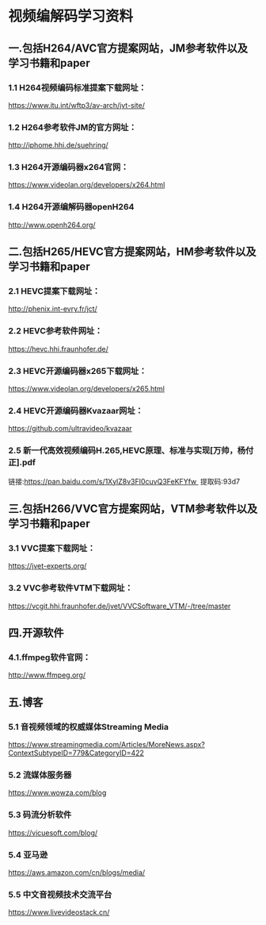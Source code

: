 # 视频编解码学习资料

## 一.包括H264/AVC官方提案网站，JM参考软件以及学习书籍和paper
### 1.1 H264视频编码标准提案下载网址：  
https://www.itu.int/wftp3/av-arch/jvt-site/
### 1.2 H264参考软件JM的官方网址：
http://iphome.hhi.de/suehring/
### 1.3 H264开源编码器x264官网：
https://www.videolan.org/developers/x264.html
### 1.4 H264开源编解码器openH264
http://www.openh264.org/

## 二.包括H265/HEVC官方提案网站，HM参考软件以及学习书籍和paper
### 2.1 HEVC提案下载网址：
http://phenix.int-evry.fr/jct/
### 2.2 HEVC参考软件网址：
https://hevc.hhi.fraunhofer.de/
### 2.3 HEVC开源编码器x265下载网址：
https://www.videolan.org/developers/x265.html
### 2.4 HEVC开源编码器Kvazaar网址：
https://github.com/ultravideo/kvazaar
### 2.5 新一代高效视频编码H.265,HEVC原理、标准与实现[万帅，杨付正].pdf
链接:https://pan.baidu.com/s/1XylZ8v3FI0cuvQ3FeKFYfw 
提取码:93d7

## 三.包括H266/VVC官方提案网站，VTM参考软件以及学习书籍和paper
### 3.1 VVC提案下载网址：
https://jvet-experts.org/
### 3.2 VVC参考软件VTM下载网址：
https://vcgit.hhi.fraunhofer.de/jvet/VVCSoftware_VTM/-/tree/master

## 四.开源软件
### 4.1.ffmpeg软件官网：
http://www.ffmpeg.org/

## 五.博客
### 5.1 音视频领域的权威媒体Streaming Media
https://www.streamingmedia.com/Articles/MoreNews.aspx?ContextSubtypeID=779&CategoryID=422
### 5.2 流媒体服务器
https://www.wowza.com/blog
### 5.3 码流分析软件
https://vicuesoft.com/blog/
### 5.4 亚马逊
https://aws.amazon.com/cn/blogs/media/
### 5.5 中文音视频技术交流平台
https://www.livevideostack.cn/

